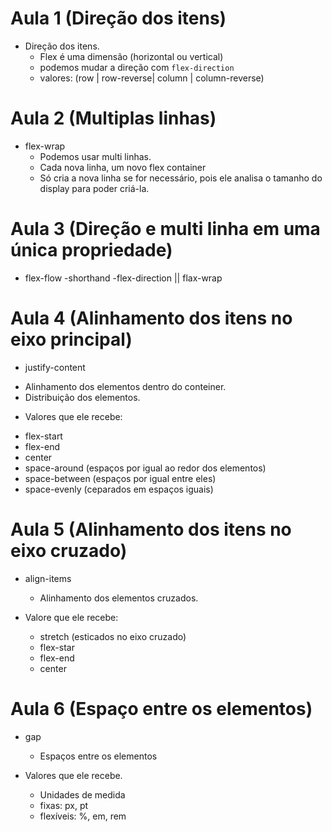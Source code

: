 # Aula 1 (Direção dos itens)

* Direção dos itens.
    - Flex é uma dimensão (horizontal ou vertical)
    - podemos mudar a direção com `flex-direction`
    - valores: (row | row-reverse| column | column-reverse)
# Aula 2 (Multiplas linhas)

* flex-wrap
    - Podemos usar multi linhas.
    - Cada nova linha, um novo flex container
    - Só cria a nova linha se for necessário, pois ele analisa o tamanho do display para poder criá-la.
# Aula 3 (Direção e multi linha em uma única propriedade)

* flex-flow
    -shorthand
    -flex-direction || flax-wrap
# Aula 4 (Alinhamento dos itens no eixo principal)

* justify-content
- Alinhamento dos elementos dentro do conteiner.
- Distribuição dos elementos.
* Valores que ele recebe:
- flex-start
- flex-end
- center
- space-around (espaços por igual ao redor dos elementos)
- space-between (espaços por igual entre eles)
- space-evenly (ceparados em espaços iguais)
# Aula 5 (Alinhamento dos itens no eixo cruzado)

* align-items
    - Alinhamento dos elementos cruzados.

* Valore que ele recebe:
    - stretch (esticados no eixo cruzado)
    - flex-star
    - flex-end
    - center
# Aula 6 (Espaço entre os elementos)

* gap
    - Espaços entre os elementos

* Valores que ele recebe.
    - Unidades de medida
    - fixas: px, pt
    - flexíveis: %, em, rem
 